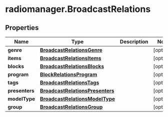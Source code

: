 # radiomanager.BroadcastRelations

## Properties

Name | Type | Description | Notes
------------ | ------------- | ------------- | -------------
**genre** | [**BroadcastRelationsGenre**](BroadcastRelationsGenre.md) |  | [optional] 
**items** | [**BroadcastRelationsItems**](BroadcastRelationsItems.md) |  | [optional] 
**blocks** | [**BroadcastRelationsBlocks**](BroadcastRelationsBlocks.md) |  | [optional] 
**program** | [**BlockRelationsProgram**](BlockRelationsProgram.md) |  | [optional] 
**tags** | [**BroadcastRelationsTags**](BroadcastRelationsTags.md) |  | [optional] 
**presenters** | [**BroadcastRelationsPresenters**](BroadcastRelationsPresenters.md) |  | [optional] 
**modelType** | [**BroadcastRelationsModelType**](BroadcastRelationsModelType.md) |  | [optional] 
**group** | [**BroadcastRelationsGroup**](BroadcastRelationsGroup.md) |  | [optional] 


